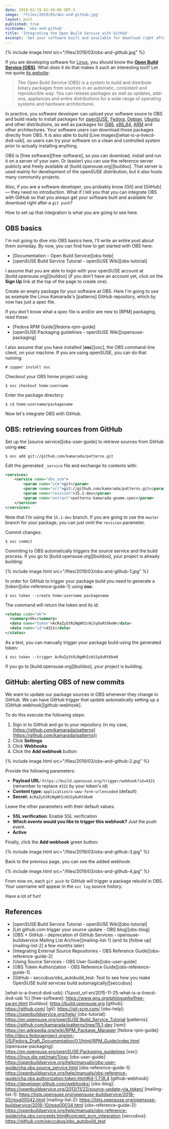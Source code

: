 ```yaml
---
date: 2019-03-19 01:30:00 GMT-3
image: '/files/2019/03/obs-and-github.jpg'
layout: post
published: true
nickname: 'obs-and-github'
title: 'Integrating the Open Build Service with GitHub'
excerpt: 'Get your software built and available for download right after a git push!'
---
```


{% include image.html src="/files/2019/03/obs-and-github.jpg" %}

If you are developing software for [Linux], you should know the [**Open Build Service (OBS)**][obs]. What does it do that makes it such an interesting tool? Let me quote [its website][obs]:

> The Open Build Service (OBS) is a system to build and distribute binary packages from sources in an automatic, consistent and reproducible way. You can release packages as well as updates, add-ons, appliances and entire distributions for a wide range of operating systems and hardware architectures.

In practice, you software developer can upload your software souce to OBS and build ready to install packages for [openSUSE], [Fedora], [Debian], [Ubuntu] and other distributions, as well as packages for [i586], [x86_64], [ARM] and other architectures. Your software users can download those packages directly from OBS. It is also able to build [Live images][what-is-a-livecd-dvd-usb], so users can try your software on a clean and controlled system prior to actually installing anything.

OBS is [free software][free-software], so you can download, install and run it on a server of your own. Or (easier) you can use the reference server publicly and freely available at [build.opensuse.org][buildoo]. That server is used mainly for development of the openSUSE distribution, but it also hosts many community projects.

Also, if you are a software developer, you probably know [Git] and [GitHub] — they need no introduction. What if I tell you that you can integrate OBS with GitHub so that you always get your software built and available for download right after a `git push`?

How to set up that integration is what you are going to see here.

## OBS basics

I'm not going to dive into OBS basics here, I'll write an entire post about them someday. By now, you can find how to get started with OBS here:

- [Documentation - Open Build Service][obs-help]
- [openSUSE:Build Service Tutorial - openSUSE Wiki][obs-tutorial]

I assume that you are able to login with your openSUSE account at [build.opensuse.org][buildoo] (if you don't have an account yet, click on the **Sign Up** link at the top of the page to create one).

Create an empty package for your software at OBS. Here I'm going to use as example the Linux Kamarada's [patterns] GitHub repository, which by now has just a spec file.

If you don't know what a spec file is and/or are new to [RPM] packaging, read these:

- [Fedora RPM Guide][fedora-rpm-guide]
- [openSUSE:Packaging guidelines - openSUSE Wiki][opensuse-packaging]

I also assume that you have installed [**osc**][osc], the OBS command-line client, on your machine. If you are using openSUSE, you can do that running:

```
# zypper install osc
```

Checkout your OBS home project using:

```
$ osc checkout home:username
```

Enter the package directory:

```
$ cd home:username/packagename
```

Now let's integrate OBS with GitHub.

## OBS: retrieving sources from GitHub

Set up the [source service][obs-user-guide] to retrieve sources from GitHub using **osc**:

```
$ osc add git://github.com/kamarada/patterns.git
```

Edit the generated `_service` file and exchange its contents with:

```xml
<services>
    <service name="obs_scm">
        <param name="scm">git</param>
        <param name="url">git://github.com/kamarada/patterns.git</param>
        <param name="revision">15.1-dev</param>
        <param name="extract">patterns-kamarada-gnome.spec</param>
    </service>
</services>
```

Note that I'm using the `15.1-dev` branch. If you are going to use the `master` branch for your package, you can just omit the `revision` parameter.

Commit changes:

```
$ osc commit
```

Commiting to OBS automatically triggers the source service and the build process. If you go to [build.opensuse.org][buildoo], your project is already building:

{% include image.html src="/files/2019/03/obs-and-github-1.jpg" %}

In order for GitHub to trigger your package build you need to generate a [token][obs-reference-guide-1] using **osc**:

```
$ osc token --create home:username packagename
```

The command will return the token and its id:

```xml
<status code="ok">
  <summary>Ok</summary>
  <data name="token">AcRaZyStRiNgWhIcHiSyOuRtOkeN</data>
  <data name="id">4321</data>
</status>
```

As a test, you can manually trigger your package build using the generated token:

```
$ osc token --trigger AcRaZyStRiNgWhIcHiSyOuRtOkeN
```

If you go to [build.opensuse.org][buildoo], your project is building.

## GitHub: alerting OBS of new commits

We want to update our package sources in OBS whenever they change in GitHub. We can have GitHub trigger that update automatically setting up a [GitHub webhook][github-webhook].

To do this execute the following steps:

1. Sign in to GitHub and go to your repository (in my case, [https://github.com/kamarada/patterns](https://github.com/kamarada/patterns))
2. Click **Settings**
3. Click **Webhooks**
4. Click the **Add webhook** button:

{% include image.html src="/files/2019/03/obs-and-github-2.jpg" %}

Provide the following parameters:

- **Payload URL:** `https://build.opensuse.org/trigger/webhook?id=4321` (remember to replace `4321` by your token's id)
- **Content type:** `application/x-www-form-urlencoded` (default)
- **Secret:** `AcRaZyStRiNgWhIcHiSyOuRtOkeN`

Leave the other parameters with their default values:

- **SSL verification**: Enable SSL verification
- **Which events would you like to trigger this webhook?** Just the push event.
- **Active**

Finally, click the **Add webhook** green button:

{% include image.html src="/files/2019/03/obs-and-github-3.jpg" %}

Back to the previous page, you can see the added webhook:

{% include image.html src="/files/2019/03/obs-and-github-4.jpg" %}

From now on, each `git push` to GitHub will trigger a package rebuild in OBS. Your username will appear in the `osc log` source history.

Have a lot of fun!

## References

- [openSUSE:Build Service Tutorial - openSUSE Wiki][obs-tutorial]
- [Let github.com trigger your source update - OBS blog][obs-blog]
- [OBS + GitHub - deprecation of GitHub Services - opensuse-buildservice Mailing List Archive][mailing-list-1] (and its [follow up][mailing-list-2] a few months later)
- [Integrating External Source Repositories - OBS Reference Guide][obs-reference-guide-2]
- [Using Source Services - OBS User Guide][obs-user-guide]
- [OBS Token Authorization - OBS Reference Guide][obs-reference-guide-1]
- [GitHub - seccubus/obs_autobuild_test: Test to see how you make OpenSUSE build services build automagically][seccubus]

[linux]:                    https://www.kernel.org/linux.html
[obs]:                      https://openbuildservice.org/
[opensuse]:                 https://www.opensuse.org/
[fedora]:                   https://getfedora.org/
[debian]:                   https://www.debian.org
[ubuntu]:                   https://www.ubuntu.com/
[i586]:                     https://en.wikipedia.org/wiki/X86
[x86_64]:                   https://en.wikipedia.org/wiki/X86-64
[arm]:                      https://en.wikipedia.org/wiki/ARM_architecture
[what-is-a-livecd-dvd-usb]: {%post_url en/2015-11-25-what-is-a-livecd-dvd-usb %}
[free-software]:            https://www.gnu.org/philosophy/free-sw.en.html
[buildoo]:                  https://build.opensuse.org
[github]:                   https://github.com/
[git]:                      https://git-scm.com/
[obs-help]:                 https://openbuildservice.org/help/
[obs-tutorial]:             https://en.opensuse.org/openSUSE:Build_Service_Tutorial
[patterns]:                 https://github.com/kamarada/patterns/tree/15.1-dev
[rpm]:                      https://en.wikipedia.org/wiki/RPM_Package_Manager
[fedora-rpm-guide]:         http://docs.fedoraproject.org/en-US/Fedora_Draft_Documentation/0.1/html/RPM_Guide/index.html
[opensuse-packaging]:       https://en.opensuse.org/openSUSE:Packaging_guidelines
[osc]:                      https://linux.die.net/man/1/osc
[obs-user-guide]:           https://openbuildservice.org/help/manuals/obs-user-guide/cha.obs.source_service.html
[obs-reference-guide-1]:    https://openbuildservice.org/help/manuals/obs-reference-guide/cha.obs.authorization.token.html#id-1.7.18.4
[github-webhook]:           https://developer.github.com/webhooks/
[obs-blog]:                 https://openbuildservice.org/2013/11/22/source-update-via_token/
[mailing-list-1]:           https://lists.opensuse.org/opensuse-buildservice/2018-05/msg00042.html
[mailing-list-2]:           https://lists.opensuse.org/opensuse-buildservice/2018-10/msg00034.html
[obs-reference-guide-2]:    https://openbuildservice.org/help/manuals/obs-reference-guide/cha.obs.concepts.html#concept_scm_integration
[seccubus]:                 https://github.com/seccubus/obs_autobuild_test
